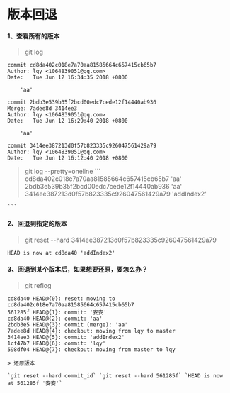 # 版本回退

#### 1、查看所有的版本
> git log
```
commit cd8da402c018e7a70aa81585664c657415cb65b7
Author: lqy <1064839051@qq.com>
Date:   Tue Jun 12 16:34:35 2018 +0800

    'aa'

commit 2bdb3e539b35f2bcd00edc7cede12f14440ab936
Merge: 7adee8d 3414ee3
Author: lqy <1064839051@qq.com>
Date:   Tue Jun 12 16:29:40 2018 +0800

    'aa'

commit 3414ee387213d0f57b823335c926047561429a79
Author: lqy <1064839051@qq.com>
Date:   Tue Jun 12 16:12:40 2018 +0800
```
> git log --pretty=oneline
    ```
    cd8da402c018e7a70aa81585664c657415cb65b7 'aa'
    2bdb3e539b35f2bcd00edc7cede12f14440ab936 'aa'
    3414ee387213d0f57b823335c926047561429a79 'addIndex2'

    ```
    
#### 2、回退到指定的版本 
> git reset --hard 3414ee387213d0f57b823335c926047561429a79

```
HEAD is now at cd8da40 'addIndex2'
```
    
#### 3、回退到某个版本后，如果想要还原，要怎么办？
> git reflog
  
```
cd8da40 HEAD@{0}: reset: moving to cd8da402c018e7a70aa81585664c657415cb65b7
561285f HEAD@{1}: commit: '安安'
cd8da40 HEAD@{2}: commit: 'aa'
2bdb3e5 HEAD@{3}: commit (merge): 'aa'
7adee8d HEAD@{4}: checkout: moving from lqy to master
3414ee3 HEAD@{5}: commit: 'addIndex2'
1cf47b7 HEAD@{6}: commit: 'lqy'
598df04 HEAD@{7}: checkout: moving from master to lqy

> 还原版本

`git reset --hard commit_id` `git reset --hard 561285f` `HEAD is now at 561285f '安安'`
